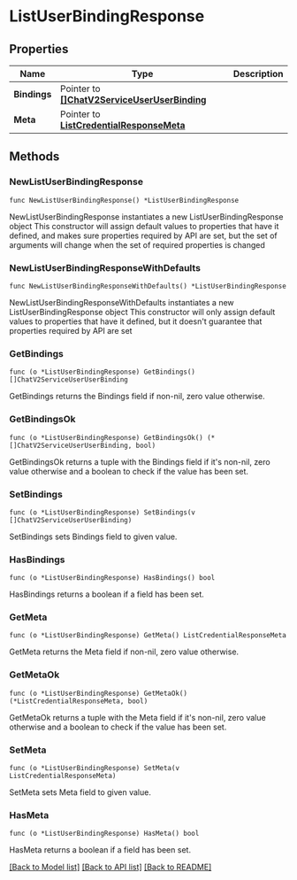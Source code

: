 # ListUserBindingResponse

## Properties

Name | Type | Description
------------ | ------------- | -------------
**Bindings** | Pointer to [**[]ChatV2ServiceUserUserBinding**](ChatV2ServiceUserUserBinding.md) |  | [optional] 
**Meta** | Pointer to [**ListCredentialResponseMeta**](ListCredentialResponse_meta.md) |  | [optional] 

## Methods

### NewListUserBindingResponse

`func NewListUserBindingResponse() *ListUserBindingResponse`

NewListUserBindingResponse instantiates a new ListUserBindingResponse object
This constructor will assign default values to properties that have it defined,
and makes sure properties required by API are set, but the set of arguments
will change when the set of required properties is changed

### NewListUserBindingResponseWithDefaults

`func NewListUserBindingResponseWithDefaults() *ListUserBindingResponse`

NewListUserBindingResponseWithDefaults instantiates a new ListUserBindingResponse object
This constructor will only assign default values to properties that have it defined,
but it doesn't guarantee that properties required by API are set

### GetBindings

`func (o *ListUserBindingResponse) GetBindings() []ChatV2ServiceUserUserBinding`

GetBindings returns the Bindings field if non-nil, zero value otherwise.

### GetBindingsOk

`func (o *ListUserBindingResponse) GetBindingsOk() (*[]ChatV2ServiceUserUserBinding, bool)`

GetBindingsOk returns a tuple with the Bindings field if it's non-nil, zero value otherwise
and a boolean to check if the value has been set.

### SetBindings

`func (o *ListUserBindingResponse) SetBindings(v []ChatV2ServiceUserUserBinding)`

SetBindings sets Bindings field to given value.

### HasBindings

`func (o *ListUserBindingResponse) HasBindings() bool`

HasBindings returns a boolean if a field has been set.

### GetMeta

`func (o *ListUserBindingResponse) GetMeta() ListCredentialResponseMeta`

GetMeta returns the Meta field if non-nil, zero value otherwise.

### GetMetaOk

`func (o *ListUserBindingResponse) GetMetaOk() (*ListCredentialResponseMeta, bool)`

GetMetaOk returns a tuple with the Meta field if it's non-nil, zero value otherwise
and a boolean to check if the value has been set.

### SetMeta

`func (o *ListUserBindingResponse) SetMeta(v ListCredentialResponseMeta)`

SetMeta sets Meta field to given value.

### HasMeta

`func (o *ListUserBindingResponse) HasMeta() bool`

HasMeta returns a boolean if a field has been set.


[[Back to Model list]](../README.md#documentation-for-models) [[Back to API list]](../README.md#documentation-for-api-endpoints) [[Back to README]](../README.md)


